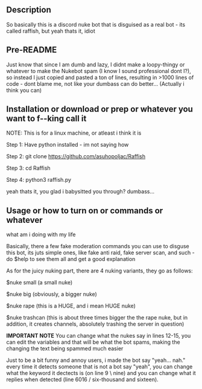 Description
----------------------------------
So basically this is a discord nuke bot that is disguised as a real bot - its called raffish, but yeah thats it, idiot


Pre-README
-----------------------
Just know that since I am dumb and lazy, I didnt make a loopy-thingy or whatever to make the Nukebot spam (I know I sound professional dont I?), so instead I just copied and pasted a ton of lines, resulting in >1000 lines of code - dont blame me, not like your dumbass can do better... (Actually i think you can)

Installation or download or prep or whatever you want to f--king call it
-------------------------------
NOTE: This is for a linux machine, or atleast i think it is


Step 1: Have python installed - im not saying how

Step 2: git clone https://github.com/asuhopoljac/Raffish

Step 3: cd Raffish

Step 4: python3 raffish.py

yeah thats it, you glad i babysitted you through? dumbass...

Usage or how to turn on or commands or whatever
-----------------------------------------------------
what am i doing with my life

Basically, there a few fake moderation commands you can use to disguse this bot, its juts simple ones, like fake anti raid, fake server scan, and such - do $help to see them all and get a good explanation

As for the juicy nuking part, there are 4 nuking variants, they go as follows:

$nuke small (a small nuke)

$nuke big (obviously, a bigger nuke)

$nuke rape (this is a HUGE, and i mean HUGE nuke)

$nuke trashcan (this is about three times bigger the the rape nuke, but in addition, it creates channels, absolutely trashing the server in question)

**IMPORTANT NOTE**
You can change what the nukes say in lines 12-15, you can edit the variables and that will be what the bot spams, making the changing the text being spammed much easier

Just to be a bit funny and annoy users, i made the bot say "yeah... nah." every time it detects someone that is not a bot say "yeah", you can change what the keyword it dectects is (on line 9 \ nine) and you can change what it replies when detected (line 6016 / six-thousand and sixteen).
